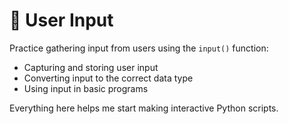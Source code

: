 # 🎤 User Input

Practice gathering input from users using the `input()` function:

- Capturing and storing user input
- Converting input to the correct data type
- Using input in basic programs

Everything here helps me start making interactive Python scripts.
